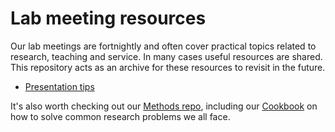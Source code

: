 # Lab meeting resources

Our lab meetings are fortnightly and often cover practical topics related to research, teaching and service. In many cases useful resources are shared. This repository acts as an archive for these resources to revisit in the future.

- [Presentation tips](presentation_tips.md)


It's also worth checking out our [Methods repo](https://github.com/pinskylab/pinskylab_methods), including our [Cookbook](https://github.com/pinskylab/pinskylab_methods/blob/master/cookbook.md) on how to solve common research problems we all face.

